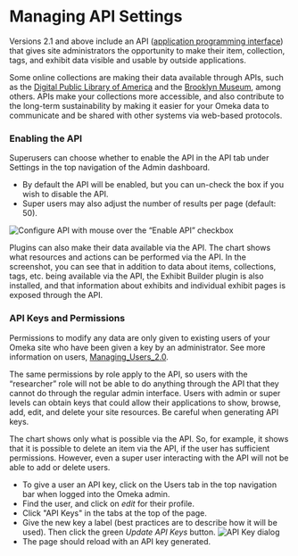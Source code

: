 

Managing API Settings
=====================
Versions 2.1 and above include an API ([application programming interface](http://en.wikipedia.org/wiki/Application_programming_interface)) that gives site administrators the opportunity to make their item, collection, tags, and exhibit data visible and usable by outside applications.

Some online collections are making their data available through APIs, such as the [Digital Public Library of America](http://dp.la/info/developers/codex/) and the [Brooklyn Museum](http://www.brooklynmuseum.org/opencollection/api/), among others. APIs make your collections more accessible, and also contribute to the long-term sustainability by making it easier for your Omeka data to communicate and be shared with other systems via web-based protocols.

### Enabling the API 
Superusers can choose whether to enable the API in the API tab under Settings in the top navigation of the Admin dashboard.

-   By default the API will be enabled, but you can un-check the box if you wish to disable the API.
-   Super users may also adjust the number of results per page (default: 50).

![Configure API with mouse over the “Enable API” checkbox](../doc_files/Api_settings.jpg)

Plugins can also make their data available via the API. The chart shows what resources and actions can be performed via the API. In the screenshot, you can see that in addition to data about items,
collections, tags, etc. being available via the API, the Exhibit Builder plugin is also installed, and that information about exhibits and individual exhibit pages is exposed through the API.

### API Keys and Permissions

Permissions to modify any data are only given to existing users of your Omeka site who have been given a key by an administrator. See more information on users,
[Managing_Users_2.0](../Managing_Users_2.md).

The same permissions by role apply to the API, so users with the
“researcher” role will not be able to do anything through the API that they cannot do through the regular admin interface. Users with admin or super levels can obtain keys that could allow their applications to show, browse, add, edit, and delete your site resources. Be careful when generating API keys.

The chart shows only what is possible via the API. So, for example, it shows that it is possible to delete an item via the API, if the user has sufficient permissions. However, even a super user interacting with the API will not be able to add or delete users.

- To give a user an API key, click on the Users tab in the top navigation bar when logged into the Omeka admin.
- Find the user, and click on *edit* for their profile.
- Click "API Keys" in the tabs at the top of the page.
- Give the new key a label (best practices are to describe how it will be used). Then click the green *Update API Keys* button.
![API Key dialog](../doc_files/Api_key_2.jpg)
- The page should reload with an API key generated.
